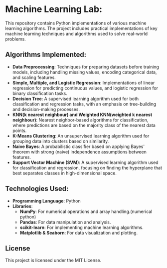 # Machine Learning Lab: 
              
This repository contains Python implementations of various machine learning algorithms. The project includes practical implementations of key machine learning techniques and algorithms used to solve real-world problems. 
  
## Algorithms Implemented:    

- **Data Preprocessing**: Techniques for preparing datasets before training models, including handling missing values, encoding categorical data, and scaling features. 
- **Simple, Multiple, and Logistic Regression**: Implementations of linear regression for predicting continuous values, and logistic regression for binary classification tasks.
- **Decision Tree**: A supervised learning algorithm used for both classification and regression tasks, with an emphasis on tree-building and decision-making processes.
- **KNN(k nearest neighbour) and Weighted KNN(weighted k nearest neighbour)**: Nearest neighbor-based algorithms for classification, where predictions are based on the majority class of the nearest data points.
- **K-Means Clustering**: An unsupervised learning algorithm used for grouping data into clusters based on similarity.
- **Naive Bayes**: A probabilistic classifier based on applying Bayes' theorem with strong (naive) independence assumptions between features.
- **Support Vector Machine (SVM)**: A supervised learning algorithm used for classification and regression, focusing on finding the hyperplane that best separates classes in high-dimensional space.

## Technologies Used:

- **Programming Language**: Python
- **Libraries**:
  - **NumPy**: For numerical operations and array handling.(numerical python)
  - **Pandas**: For data manipulation and analysis.
  - **scikit-learn**: For implementing machine learning algorithms.
  - **Matplotlib & Seaborn**: For data visualization and plotting.


## License

This project is licensed under the MIT License.
